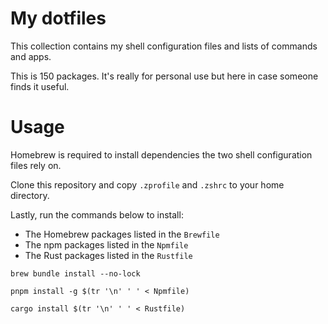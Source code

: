 # My dotfiles

This collection contains my shell configuration files and lists of commands and apps.

This is 150 packages. It's really for personal use but here in case someone finds it useful.

# Usage

Homebrew is required to install dependencies the two shell configuration files rely on.

Clone this repository and copy `.zprofile` and `.zshrc` to your home directory.

Lastly, run the commands below to install:

- The Homebrew packages listed in the `Brewfile`
- The npm packages listed in the `Npmfile`
- The Rust packages listed in the `Rustfile`

```shell
brew bundle install --no-lock

pnpm install -g $(tr '\n' ' ' < Npmfile)

cargo install $(tr '\n' ' ' < Rustfile)
```
